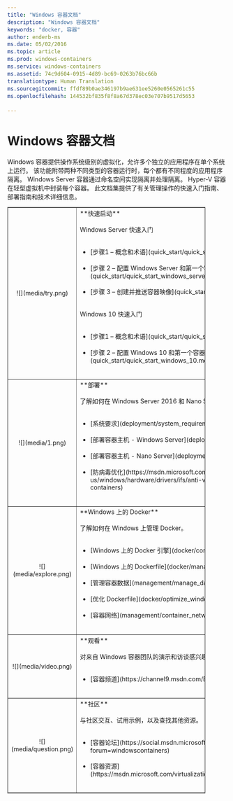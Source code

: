 ```yaml
---
title: "Windows 容器文档"
description: "Windows 容器文档"
keywords: "docker, 容器"
author: enderb-ms
ms.date: 05/02/2016
ms.topic: article
ms.prod: windows-containers
ms.service: windows-containers
ms.assetid: 74c9d604-0915-4d89-bc69-0263b76bc66b
translationtype: Human Translation
ms.sourcegitcommit: ffdf89b0ae346197b9ae631ee5260e0565261c55
ms.openlocfilehash: 144532bf835f8f8a67d378ec03e707b9517d5653

---
```


# Windows 容器文档

Windows 容器提供操作系统级别的虚拟化，允许多个独立的应用程序在单个系统上运行。 该功能附带两种不同类型的容器运行时，每个都有不同程度的应用程序隔离。 Windows Server 容器通过命名空间实现隔离并处理隔离。 Hyper-V 容器在轻型虚拟机中封装每个容器。 此文档集提供了有关管理操作的快速入门指南、部署指南和技术详细信息。

<table border="1" style="background-color:FFFFCC;border-collapse:collapse;border:1px solid FFCC00;color:000000;width:90%" cellpadding="25" cellspacing="5">
<tr>
<td ><center>![](media/try.png)</center></td>
<td>**快速启动**<br /><br />
Windows Server 快速入门<br /><br />
<ul>
<li>[步骤1 – 概念和术语](quick_start/quick_start.md)<br /><br /></li>
<li>[步骤 2 – 配置 Windows Server 和第一个容器](quick_start/quick_start_windows_server.md)<br /><br /></li>
<li>[步骤 3 – 创建并推送容器映像](quick_start/quick_start_images.md)<br /><br /></li>
</ul>
Windows 10 快速入门<br /><br />
<ul>
<li>[步骤1 – 概念和术语](quick_start/quick_start.md)<br /><br /></li>
<li>[步骤 2 – 配置 Windows 10 和第一个容器](quick_start/quick_start_windows_10.md)<br /><br /></li>
</ul>
</td>
</tr>
<tr>
<td ><center>![](media/1.png)</center></td>
<td>**部署**<br /><br />
了解如何在 Windows Server 2016 和 Nano Server 上部署 Windows 容器。<br /><br />
<ul>
<li>[系统要求](deployment/system_requirements.md)<br /><br /></li>
<li>[部署容器主机 - Windows Server](deployment/deployment.md)<br /><br /></li>
<li>[部署容器主机 - Nano Server](deployment/deployment_nano.md)<br /><br /></li>
<li>[防病毒优化](https://msdn.microsoft.com/en-us/windows/hardware/drivers/ifs/anti-virus-optimization-for-windows-containers)<br /><br /></li>
</ul>
</td>
</tr>

<tr>
<td ><center>![](media/explore.png)</center></td>
<td>**Windows 上的 Docker**<br /><br />
了解如何在 Windows 上管理 Docker。<br /><br />
<ul>
<li>[Windows 上的 Docker 引擎](docker/configure_docker_daemon.md)<br /><br /></li>
<li>[Windows 上的 Dockerfile](docker/manage_windows_dockerfile.md)<br /><br /></li>
<li>[管理容器数据](management/manage_data.md)<br /><br /></li>
<li>[优化 Dockerfile](docker/optimize_windows_dockerfile.md)<br /><br /></li>
<li>[容器网络](management/container_networking.md)<br /><br /></li>
</ul>
</td>
</tr>

<tr>
<td ><center>![](media/video.png)</center></td>
<td>**观看**<br /><br />
对来自 Windows 容器团队的演示和访谈感兴趣？<br /><br />
<ul>
<li>[容器频道](https://channel9.msdn.com/Blogs/containers)</li>
</ul>
<br />
</td>
</tr>

<tr>
<td ><center>![](media/question.png)</center></td>
<td>**社区**<br /><br />
与社区交互、试用示例，以及查找其他资源。<br /><br />
<ul>
<li>[容器论坛](https://social.msdn.microsoft.com/Forums/en-US/home?forum=windowscontainers)<br /><br /></li>
<li>[容器资源](https://msdn.microsoft.com/virtualization/community/community_overview)<br /><br /></li>
</ul>
</td>
</tr>
</table>



<!--HONumber=Oct16_HO4-->


